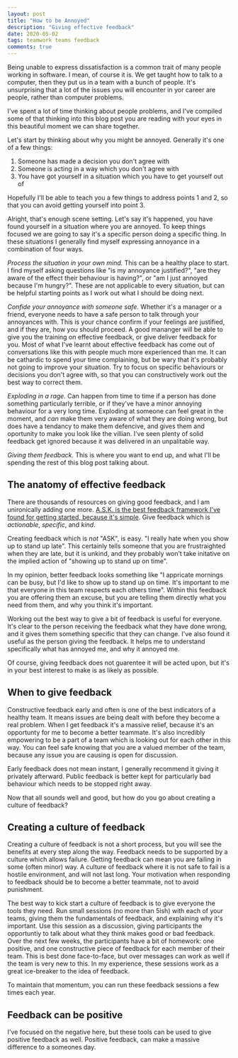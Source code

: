```yaml
---
layout: post
title: "How to be Annoyed"
description: "Giving effective feedback"
date: 2020-05-02
tags: teamwork teams feedback
comments: true
---
```


Being unable to express dissatisfaction is a common trait of many people working in software.
I mean, of course it is.
We get taught how to talk to a computer, then they put us in a team with a bunch of people.
It's unsurprising that a lot of the issues you will encounter in yor career are people, rather than computer problems.

I've spent a lot of time thinking about people problems, and I've compiled some of that thinking into this blog post you are reading with your eyes in this beautiful moment we can share together.

Let's start by thinking about why you might be annoyed. Generally it's one of a few things:

1. Someone has made a decision you don't agree with
1. Someone is acting in a way which you don't agree with
1. You have got yourself in a situation which you have to get yourself out of

Hopefully I'll be able to teach you a few things to address points 1 and 2, so that you can avoid getting yourself into point 3.

Alright, that's enough scene setting.
Let's say it's happened, you have found yourself in a situation where you are annoyed.
To keep things focused we are going to say it's a specific person doing a specific thing.
In these situations I generally find myself expressing annoyance in a combination of four ways.

*Process the situation in your own mind.*
This can be a healthy place to start.
I find myself asking questions like "is my annoyance justified?", "are they aware of the effect their behaviour is having?", or "am I just annoyed because I'm hungry?".
These are not applicable to every situation, but can be helpful starting points as I work out what I should be doing next.

*Confide your annoyance with someone safe.*
Whether it's a manager or a friend, everyone needs to have a safe person to talk through your annoyances with.
This is your chance confirm if your feelings are justified, and if they are, how you should proceed.
A good mananger will be able to give you the training on effective feedback, or give deliver feedback for you.
Most of what I've learnt about effective feedback has come out of conversations like this with people much more experienced than me.
It can be cathardic to spend your time complaining, but be wary that it's probably not going to improve your situation.
Try to focus on specific behaviours or decisions you don't agree with, so that you can constructively work out the best way to correct them.

*Exploding in a rage.*
Can happen from time to time if a person has done something particularly terrible, or if they've have a minor annoying behaviour for a very long time.
Exploding at someone can feel great in the moment, and _can_ make them very aware of what they are doing wrong, but does have a tendancy to make them defencive, and gives them and oportunity to make you look like the villian.
I've seen plenty of solid feedback get ignored because it was delivered in an unpalitable way.

*Giving them feedback.*
This is where you want to end up, and what I'll be spending the rest of this blog post talking about.

## The anatomy of effective feedback

There are thousands of resources on giving good feedback, and I am unironically adding one more.
[A.S.K. is the best feedback framework I've found for getting started, because it's simple](https://medium.com/unsupervised-learning/giving-actionable-specific-and-kind-feedback-6fc83eb04a65).
Give feedback which is *actionable*, *specific*, and *kind*.

Creating feedback which is _not_ "ASK", is easy.
"I really hate when you show up to stand up late".
This certainly tells someone that you are frustraighted when they are late, but it is unkind, and they probably won't take initative on the implied action of "showing up to stand up on time".

In my opinion, better feedback looks something like "I appricate mornings can be busy, but I'd like to show up to stand up on time. It's important to me that everyone in this team respects each others time".
Within this feedback you are offering them an excuse, but you are telling them directly what you need from them, and why you think it's important.

Working out the best way to give a bit of feedback is useful for everyone.
It's clear to the person receiving the feedback what they have done wrong, and it gives them something specific that they can change.
I've also found it useful as the person giving the feedback.
It helps me to understand specifically what has annoyed me, and why it annoyed me.

Of course, giving feedback does not guarentee it will be acted upon, but it's in your best interest to make is as likely as possible.

## When to give feedback

Constructive feedback early and often is one of the best indicators of a healthy team.
It means issues are being dealt with before they become a real problem.
When I get feedback it's a massive relief, because it's an opportunty for me to become a better teammate.
It's also incredibly empowering to be a part of a team which is looking out for each other in this way.
You can feel safe knowing that you are a valued member of the team, because any issue you are causing is open for discussion.

Early feedback does not mean instant, I generally recommend it giving it privately afterward.
Public feedback is better kept for particularly bad behaviour which needs to be stopped right away.

Now that all sounds well and good, but how do you go about creating a culture of feedback?

## Creating a culture of feedback

Creating a culture of feedback is not a short process, but you will see the benefits at every step along the way.
Feedback needs to be supported by a culture which allows failure.
Getting feedback can mean you are failing in some (often minor) way.
A culture of feedback where it is not safe to fail is a hostile environment, and will not last long.
Your motivation when responding to feedback should be to become a better teammate, not to avoid punishment.

The best way to kick start a culture of feedback is to give everyone the tools they need.
Run small sessions (no more than 5ish) with each of your teams, giving them the fundamentals of feedback, and explaining why it's important.
Use this session as a discussion, giving participants the opportuntiy to talk about what they think makes good or bad feedback.
Over the next few weeks, the participants have a bit of homework: one positive, and one constructive piece of feedback for each member of their team.
This is best done face-to-face, but over messages can work as well if the team is very new to this.
In my experience, these sessions work as a great ice-breaker to the idea of feedback.

To maintain that momentum, you can run these feedback sessions a few times each year.

## Feedback can be positive

I've focused on the negative here, but these tools can be used to give positive feedback as well.
Positive feedback, can make a massive difference to a someones day.
